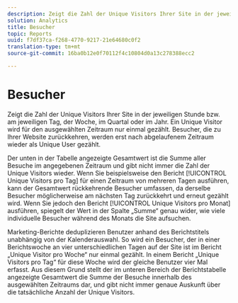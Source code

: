 ```yaml
---
description: Zeigt die Zahl der Unique Visitors Ihrer Site in der jeweiligen Stunde bzw. am jeweiligen Tag, der Woche, im Quartal oder im Jahr. Ein Unique Visitor wird für den ausgewählten Zeitraum nur einmal gezählt. Besucher, die zu Ihrer Website zurückkehren, werden erst nach abgelaufenem Zeitraum wieder als Unique User gezählt.
solution: Analytics
title: Besucher
topic: Reports
uuid: f7df37ca-f268-4770-9217-21e64680c0f2
translation-type: tm+mt
source-git-commit: 16ba0b12e0f70112f4c10804d0a13c278388ecc2

---
```



# Besucher

Zeigt die Zahl der Unique Visitors Ihrer Site in der jeweiligen Stunde bzw. am jeweiligen Tag, der Woche, im Quartal oder im Jahr. Ein Unique Visitor wird für den ausgewählten Zeitraum nur einmal gezählt. Besucher, die zu Ihrer Website zurückkehren, werden erst nach abgelaufenem Zeitraum wieder als Unique User gezählt.

Der unten in der Tabelle angezeigte Gesamtwert ist die Summe aller Besuche im angegebenen Zeitraum und gibt nicht immer die Zahl der Unique Visitors wieder. Wenn Sie beispielsweise den Bericht [!UICONTROL Unique Visitors pro Tag] für einen Zeitraum von mehreren Tagen ausführen, kann der Gesamtwert rückkehrende Besucher umfassen, da derselbe Besucher möglicherweise am nächsten Tag zurückkehrt und erneut gezählt wird. Wenn Sie jedoch den Bericht [!UICONTROL Unique Visitors pro Monat] ausführen, spiegelt der Wert in der Spalte „Summe“ genau wider, wie viele individuelle Besucher während des Monats die Site aufsuchen.

Marketing-Berichte deduplizieren Benutzer anhand des Berichtstitels unabhängig von der Kalenderauswahl. So wird ein Besucher, der in einer Berichtswoche an vier unterschiedlichen Tagen auf der Site ist im Bericht „Unique Visitor pro Woche“ nur einmal gezählt. In einem Bericht „Unique Visitors pro Tag“ für diese Woche wird der gleiche Benutzer vier Mal erfasst. Aus diesem Grund stellt der im unteren Bereich der Berichtstabelle angezeigte Gesamtwert die Summe der Besuche innerhalb des ausgewählten Zeitraums dar, und gibt nicht immer genaue Auskunft über die tatsächliche Anzahl der Unique Visitors.
